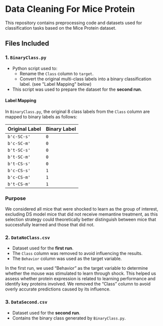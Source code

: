 # Data Cleaning For Mice Protein

This repository contains preprocessing code and datasets used for classification tasks based on the Mice Protein dataset.

## Files Included

### 1. `BinaryClass.py`
- Python script used to:
  - Rename the `Class` column to `target`.
  - Convert the original multi-class labels into a binary classification label. (see "Label Mapping" below)
- This script was used to prepare the dataset for the **second run**.

#### Label Mapping

In `BinaryClass.py`, the original 8 class labels from the `Class` column are mapped to binary labels as follows:

| Original Label  | Binary Label |
|-----------------|--------------|
| `b'c-SC-s'`     | `0`          |
| `b'c-SC-m'`     | `0`          |
| `b't-SC-s'`     | `0`          |
| `b't-SC-m'`     | `0`          |
| `b't-CS-s'`     | `0`          |
| `b'c-CS-s'`     | `1`          |
| `b'c-CS-m'`     | `1`          |
| `b't-CS-m'`     | `1`          |

### Purpose

We considered all mice that were shocked to learn as the group of interest, excluding DS model mice that did not receive memantine treatment, as this selection strategy could theoretically better distinguish between mice that successfully learned and those that did not.

### 2. `DataNoClass.csv`
- Dataset used for the **first run**.
- The `Class` column was removed to avoid influencing the results.
- The `Behavior` column was used as the target variable.

In the first run, we used “Behavior” as the target variable to determine whether the mouse was stimulated to learn through shock. This helped us assess whether protein expression is related to learning performance and identify key proteins involved. We removed the “Class” column to avoid overly accurate predictions caused by its influence.


### 3. `DataSecond.csv`
- Dataset used for the **second run**.
- Contains the binary class generated by `BinaryClass.py`.

